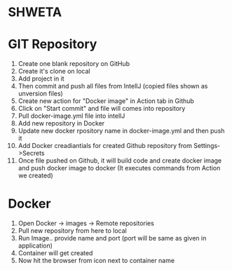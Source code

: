 # SHWETA

# GIT Repository

1. Create one blank repository on GitHub
2. Create it's clone on local
3. Add project in it
4. Then commit and push all files from IntellJ (copied files shown as unversion files)
5. Create new action for "Docker image" in Action tab in Github
6. Click on "Start commit" and file will comes into repository
7. Pull docker-image.yml file into intellJ
8. Add new repository in Docker
9. Update new docker rpository name in docker-image.yml and then push it
10. Add Docker creadiantials for created Github repository from Settings->Secrets
11. Once file pushed on Github, it will build code and create docker image and push docker image to docker (It executes commands from Action we created)

# Docker
1. Open Docker -> images -> Remote repositories
2. Pull new repository from here to local
3. Run Image.. provide name  and port (port will be same as given in application)
4. Container will get created
5. Now hit the browser from icon next to container name
